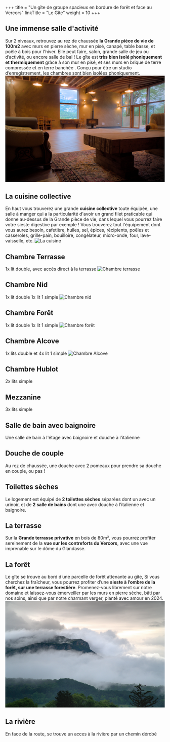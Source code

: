 +++
title = "Un gîte de groupe spacieux en bordure de forêt et face au Vercors"
linkTitle = "Le Gîte"
weight = 10 
+++

## Une immense salle d'activité
Sur 2 niveaux, retrouvez au rez de chaussée **la Grande pièce de vie de 100m2** avec murs en pierre sèche, mur en pisé, canapé, table basse, et poêle à bois pour l'hiver. Elle peut faire, salon, grande salle de jeu ou d’activité, ou encore salle de bal !
Le gîte est **très bien isolé phoniquement et thermiquement** grâce à son mur en pisé, et ses murs en brique de terre compressée et en terre banchée . Conçu pour être un studio d’enregistrement, les chambres sont bien isolées phoniquement.
![La Grande Salle](Grandesalle2.jpg)

## La cuisine collective
En haut vous trouverez une grande **cuisine collective** toute équipée, une salle à manger qui a la particularité d'avoir un grand filet praticable qui donne au-dessus de la Grande pièce de vie, dans lequel vous pourrez faire votre sieste digestive par exemple ! Vous trouverez tout l'équipement dont vous aurez besoin, cafetière, huiles, sel, épices, récipients, poêles et casseroles, grille-pain, bouilloire, congélateur,  micro-onde, four, lave-vaisselle, etc.
![La cuisine](Cusine.jpg)

## Chambre Terrasse 
1x lit double, avec accès direct à la terrasse
![Chambre terrasse](chambresterrasse.jpg)

## Chambre Nid
1x lit double 1x lit 1 simple
![Chambre nid](chambrenid.jpg)

## Chambre Forêt
1x lit double 1x lit 1 simple
![Chambre forêt](chambreforet.jpg)


## Chambre Alcove
1x lits double et 4x lit 1 simple
![Chambre Alcove](chambrealcove.jpg)

## Chambre Hublot
2x lits simple

## Mezzanine
3x lits simple

## Salle de bain avec baignoire
Une salle de bain à l'étage avec baignoire et douche à l'italienne

## Douche de couple
Au rez de chaussée, une douche avec 2 pomeaux pour prendre sa douche en couple, ou pas !

## Toilettes sèches
Le logement est équipé de **2 toilettes sèches** séparées dont un avec un urinoir, et de **2 salle de bains** dont une avec douche à l'italienne et baignoire.

## La terrasse
Sur la **Grande terrasse privative** en bois de 80m², vous pourrez profiter sereinement de la **vue sur les contreforts du Vercors**, avec une vue imprenable sur le dôme du Glandasse.

## La forêt
Le gîte se trouve au bord d’une parcelle de forêt attenante au gîte,  Si vous cherchez la fraîcheur, vous pourrez profiter d’une **sieste à l’ombre de la forêt, sur une terrasse forestière**. Promenez-vous librement sur notre domaine et laissez-vous émerveiller par les murs en pierre sèche, bâti par nos soins, ainsi que par notre charmant verger, planté avec amour en 2024.
![Vue depuis le gite](vuemontagne.jpg)

## La rivière
En face de la route, se trouve un acces à la rivière par un chemin dérobé



